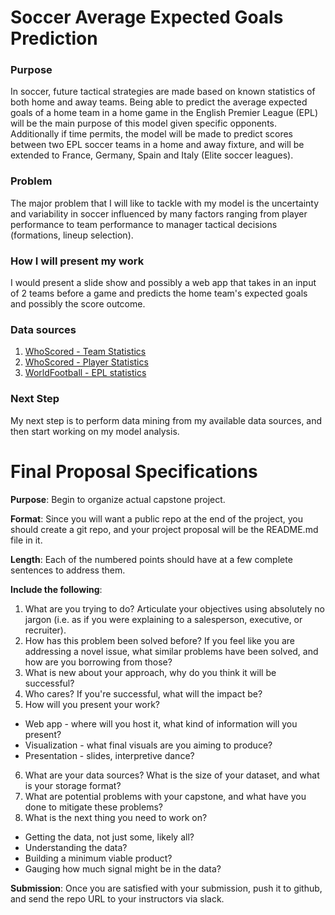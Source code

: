 # Soccer Average Expected Goals Prediction

### Purpose
In soccer, future tactical strategies are made based on known statistics of both home and away teams. Being able to predict the average expected goals of a home team in a home game in the English Premier League (EPL) will be the main purpose of this model given specific opponents. Additionally if time permits, the model will be made to predict scores between two EPL soccer teams in a home and away fixture, and will be extended to France, Germany, Spain and Italy (Elite soccer leagues).

### Problem
The major problem that I will like to tackle with my model is the uncertainty and variability in soccer influenced by many factors ranging from player performance to team performance to manager tactical decisions (formations, lineup selection).

### How I will present my work
I would present a slide show and possibly a web app that takes in an input of 2 teams before a game and predicts the home team's expected goals and possibly the score outcome.

### Data sources
1) [WhoScored - Team Statistics](https://www.whoscored.com/Statistics)
2) [WhoScored - Player Statistics](https://www.whoscored.com/Regions/252/Tournaments/2/Seasons/6829/Stages/15151/PlayerStatistics/England-Premier-League-2017-2018)
3) [WorldFootball - EPL statistics](https://www.worldfootball.net/stats/eng-premier-league/)

### Next Step
My next step is to perform data mining from my available data sources, and then start working on my model analysis.


# Final Proposal Specifications

**Purpose**: Begin to organize actual capstone project.

**Format**: Since you will want a public repo at the end of the project, you should create a git repo, 
and your project proposal will be the README.md file in it.

**Length**: Each of the numbered points should have at a few complete sentences to address them. 

**Include the following**:

1. What are you trying to do?  Articulate your objectives using absolutely no jargon (i.e. as if
you were explaining to a salesperson, executive, or recruiter).
2. How has this problem been solved before? If you feel like you are addressing a novel
issue, what similar problems have been solved, and how are you borrowing from those?
3. What is new about your approach, why do you think it will be successful?
4. Who cares?  If you're successful, what will the impact be?
5. How will you present your work?  
  * Web app - where will you host it, what kind of information will you present?
  * Visualization - what final visuals are you aiming to produce?
  * Presentation - slides, interpretive dance?
6. What are your data sources? What is the size of your dataset, and what is your storage format?
7. What are potential problems with your capstone, and what have you done to mitigate these problems?
8. What is the next thing you need to work on?
  * Getting the data, not just some, likely all?
  * Understanding the data?
  * Building a minimum viable product?
  * Gauging how much signal might be in the data?

**Submission**: Once you are satisfied with your submission, push it to github, and send the repo URL to your
instructors via slack.
